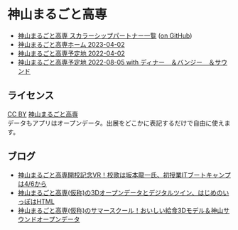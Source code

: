 # 神山まるごと高専

- [神山まるごと高専 スカラーシップパートナー一覧](https://codeforkosen.github.io/kamiyama-kosen/kamiyama-scholarship-partners.csv) ([on GitHub](https://github.com/codeforkosen/kamiyama-kosen/blob/main/kamiyama-scholarship-partners.csv))
- [神山まるごと高専ホーム 2023-04-02](https://codeforkosen.github.io/kamiyama-kosen/kamiyama-kosen-home.html)
- [神山まるごと高専予定地 2022-04-02](https://codeforkosen.github.io/kamiyama-kosen/kamiyama-kosen.html)
- [神山まるごと高専予定地 2022-08-05 with ディナー　＆バンジー　＆サウンド](https://codeforkosen.github.io/kamiyama-kosen/summerschool-dinner.html)

## ライセンス

<a href=https://creativecommons.org/licenses/by/4.0/deed.ja>CC BY</a> <a href=https://kamiyama-marugoto.com/>神山まるごと高専</a><br>
データもアプリはオープンデータ。出展をどこかに表記するだけで自由に使えます。<br>

## ブログ

- [神山まるごと高専開校記念VR！校歌は坂本龍一氏、初授業ITブートキャンプは4/6から](https://fukuno.jig.jp/3903)
- [神山まるごと高専(仮称)の3Dオープンデータとデジタルツイン、はじめのいっぽはHTML](https://fukuno.jig.jp/3538)
- [神山まるごと高専(仮称)のサマースクール！おいしい給食3Dモデル＆神山サウンドオープンデータ](https://fukuno.jig.jp/3662)
